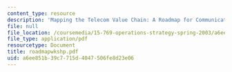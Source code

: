 ```yaml
---
content_type: resource
description: 'Mapping the Telecom Value Chain: A Roadmap for Communications Networks'
file: null
file_location: /coursemedia/15-769-operations-strategy-spring-2003/a6ee851b39c7715d4047506fe8d23e06_roadmapwkshp.pdf
file_type: application/pdf
resourcetype: Document
title: roadmapwkshp.pdf
uid: a6ee851b-39c7-715d-4047-506fe8d23e06
---
```

